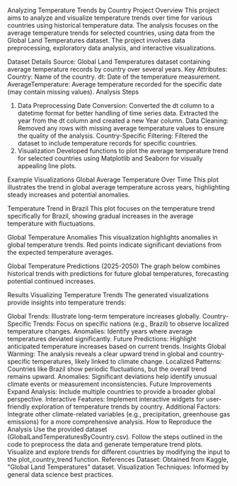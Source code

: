 Analyzing Temperature Trends by Country
Project Overview
This project aims to analyze and visualize temperature trends over time for various countries using historical temperature data. The analysis focuses on the average temperature trends for selected countries, using data from the Global Land Temperatures dataset. The project involves data preprocessing, exploratory data analysis, and interactive visualizations.

Dataset Details
Source: Global Land Temperatures dataset containing average temperature records by country over several years.
Key Attributes:
Country: Name of the country.
dt: Date of the temperature measurement.
AverageTemperature: Average temperature recorded for the specific date (may contain missing values).
Analysis Steps
1. Data Preprocessing
Date Conversion:
Converted the dt column to a datetime format for better handling of time series data.
Extracted the year from the dt column and created a new Year column.
Data Cleaning:
Removed any rows with missing average temperature values to ensure the quality of the analysis.
Country-Specific Filtering:
Filtered the dataset to include temperature records for specific countries.
2. Visualization
Developed functions to plot the average temperature trend for selected countries using Matplotlib and Seaborn for visually appealing line plots.

Example Visualizations
Global Average Temperature Over Time
This plot illustrates the trend in global average temperature across years, highlighting steady increases and potential anomalies.


Temperature Trend in Brazil
This plot focuses on the temperature trend specifically for Brazil, showing gradual increases in the average temperature with fluctuations.


Global Temperature Anomalies
This visualization highlights anomalies in global temperature trends. Red points indicate significant deviations from the expected temperature averages.


Global Temperature Predictions (2025-2050)
The graph below combines historical trends with predictions for future global temperatures, forecasting potential continued increases.


Results
Visualizing Temperature Trends
The generated visualizations provide insights into temperature trends:

Global Trends: Illustrate long-term temperature increases globally.
Country-Specific Trends: Focus on specific nations (e.g., Brazil) to observe localized temperature changes.
Anomalies: Identify years where average temperatures deviated significantly.
Future Predictions: Highlight anticipated temperature increases based on current trends.
Insights
Global Warming: The analysis reveals a clear upward trend in global and country-specific temperatures, likely linked to climate change.
Localized Patterns: Countries like Brazil show periodic fluctuations, but the overall trend remains upward.
Anomalies: Significant deviations help identify unusual climate events or measurement inconsistencies.
Future Improvements
Expand Analysis: Include multiple countries to provide a broader global perspective.
Interactive Features: Implement interactive widgets for user-friendly exploration of temperature trends by country.
Additional Factors: Integrate other climate-related variables (e.g., precipitation, greenhouse gas emissions) for a more comprehensive analysis.
How to Reproduce the Analysis
Use the provided dataset (GlobalLandTemperaturesByCountry.csv).
Follow the steps outlined in the code to preprocess the data and generate temperature trend plots.
Visualize and explore trends for different countries by modifying the input to the plot_country_trend function.
References
Dataset: Obtained from Kaggle, "Global Land Temperatures" dataset.
Visualization Techniques: Informed by general data science best practices.
